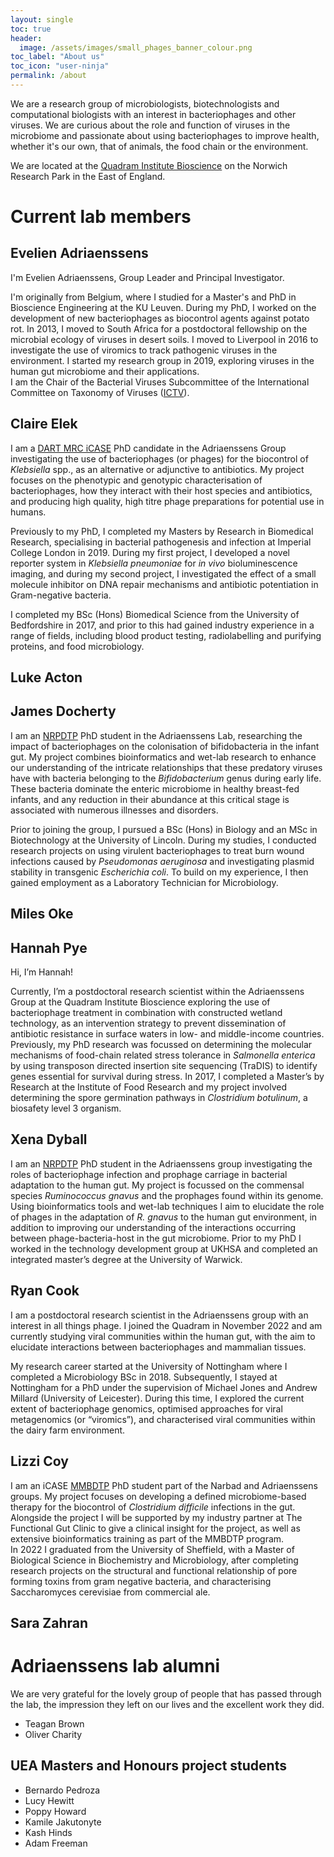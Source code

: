 ```yaml
---
layout: single
toc: true
header: 
  image: /assets/images/small_phages_banner_colour.png
toc_label: "About us"
toc_icon: "user-ninja"
permalink: /about
---
```


We are a research group of microbiologists, biotechnologists and computational biologists with an interest in bacteriophages and other viruses. We are curious about the role and function of viruses in the microbiome and passionate about using bacteriophages to improve health, whether it's our own, that of animals, the food chain or the environment.  
  
We are located at the [Quadram Institute Bioscience](www.quadram.ac.uk) on the Norwich Research Park in the East of England.    

# Current lab members
## Evelien Adriaenssens
I'm Evelien Adriaenssens, Group Leader and Principal Investigator.  

I'm originally from Belgium, where I studied for a Master's and PhD in Bioscience Engineering at the KU Leuven. During my PhD, I worked on the development of new bacteriophages as biocontrol agents against potato rot. In 2013, I moved to South Africa for a postdoctoral fellowship on the microbial ecology of viruses in desert soils. I moved to Liverpool in 2016 to investigate the use of viromics to track pathogenic viruses in the environment. I started my research group in 2019, exploring viruses in the human gut microbiome and their applications.  
I am the Chair of the Bacterial Viruses Subcommittee of the International Committee on Taxonomy of Viruses ([ICTV](https://ictv.global/)).   

## Claire Elek
I am a [DART MRC iCASE](https://www.uea.ac.uk/research/research-with-us/postgraduate-research/latest-phds-and-research-studentships/mrc-dart-icase) PhD candidate in the Adriaenssens Group investigating the use of bacteriophages (or phages) for the biocontrol of *Klebsiella* spp., as an alternative or adjunctive to antibiotics. My project focuses on the phenotypic and genotypic characterisation of bacteriophages, how they interact with their host species and antibiotics, and producing high quality, high titre phage preparations for potential use in humans.
 
Previously to my PhD, I completed my Masters by Research in Biomedical Research, specialising in bacterial pathogenesis and infection at Imperial College London in 2019. During my first project, I developed a novel reporter system in *Klebsiella pneumoniae* for *in vivo* bioluminescence imaging, and during my second project, I investigated the effect of a small molecule inhibitor on DNA repair mechanisms and antibiotic potentiation in Gram-negative bacteria.
 
I completed my BSc (Hons) Biomedical Science from the University of Bedfordshire in 2017, and prior to this had gained industry experience in a range of fields, including blood product testing, radiolabelling and purifying proteins, and food microbiology.  

## Luke Acton

## James Docherty
I am an [NRPDTP](https://biodtp.norwichresearchpark.ac.uk/) PhD student in the Adriaenssens Lab, researching the impact of bacteriophages on the colonisation of bifidobacteria in the infant gut. My project combines bioinformatics and wet-lab research to enhance our understanding of the intricate relationships that these predatory viruses have with bacteria belonging to the *Bifidobacterium* genus during early life. These bacteria dominate the enteric microbiome in healthy breast-fed infants, and any reduction in their abundance at this critical stage is associated with numerous illnesses and disorders.

Prior to joining the group, I pursued a BSc (Hons) in Biology and an MSc in Biotechnology at the University of Lincoln. During my studies, I conducted research projects on using virulent bacteriophages to treat burn wound infections caused by *Pseudomonas aeruginosa* and investigating plasmid stability in transgenic *Escherichia coli*. To build on my experience, I then gained employment as a Laboratory Technician for Microbiology.  

## Miles Oke  
  
## Hannah Pye
Hi, I’m Hannah!  
   
Currently, I’m a postdoctoral research scientist within the Adriaenssens Group at the Quadram Institute Bioscience exploring the use of bacteriophage treatment in combination with constructed wetland technology, as an intervention strategy to prevent dissemination of antibiotic resistance in surface waters in low- and middle-income countries. Previously, my PhD research was focussed on determining the molecular mechanisms of food-chain related stress tolerance in *Salmonella enterica* by using transposon directed insertion site sequencing (TraDIS) to identify genes essential for survival during stress. In 2017, I completed a Master’s by Research at the Institute of Food Research and my project involved determining the spore germination pathways in *Clostridium botulinum*, a biosafety level 3 organism.  

## Xena Dyball
I am an [NRPDTP](https://biodtp.norwichresearchpark.ac.uk/) PhD student in the Adriaenssens group investigating the roles of bacteriophage infection and prophage carriage in bacterial adaptation to the human gut. My project is focussed on the commensal species *Ruminococcus gnavus* and the prophages found within its genome. Using bioinformatics tools and wet-lab techniques I aim to elucidate the role of phages in the adaptation of *R. gnavus* to the human gut environment, in addition to improving our understanding of the interactions occurring between phage-bacteria-host in the gut microbiome. Prior to my PhD I worked in the technology development group at UKHSA and completed an integrated master’s degree at the University of Warwick.

## Ryan Cook
I am a postdoctoral research scientist in the Adriaenssens group with an interest in all things phage. I joined the Quadram in November 2022 and am currently studying viral communities within the human gut, with the aim to elucidate interactions between bacteriophages and mammalian tissues.

My research career started at the University of Nottingham where I completed a Microbiology BSc in 2018. Subsequently, I stayed at Nottingham for a PhD under the supervision of Michael Jones and Andrew Millard (University of Leicester). During this time, I explored the current extent of bacteriophage genomics, optimised approaches for viral metagenomics (or “viromics”), and characterised viral communities within the dairy farm environment.  

## Lizzi Coy
I am an iCASE [MMBDTP](https://www.uea.ac.uk/web/research/research-with-us/postgraduate-research/latest-phds-and-research-studentships/partnerships-in-doctoral-training/mmb) PhD student part of the Narbad and Adriaenssens groups. My project focuses on developing a defined microbiome-based therapy for the biocontrol of *Clostridium difficile* infections in the gut. Alongside the project I will be supported by my industry partner at The Functional Gut Clinic to give a clinical insight for the project, as well as extensive bioinformatics training as part of the MMBDTP program.  
In 2022 I graduated from the University of Sheffield, with a Master of Biological Science in Biochemistry and Microbiology, after completing research projects on the structural and functional relationship of pore forming toxins from gram negative bacteria, and characterising Saccharomyces cerevisiae from commercial ale.  

## Sara Zahran
   
  
# Adriaenssens lab alumni
We are very grateful for the lovely group of people that has passed through the lab, the impression they left on our lives and the excellent work they did. 

- Teagan Brown
- Oliver Charity


## UEA Masters and Honours project students 
- Bernardo Pedroza
- Lucy Hewitt
- Poppy Howard
- Kamile Jakutonyte
- Kash Hinds
- Adam Freeman
